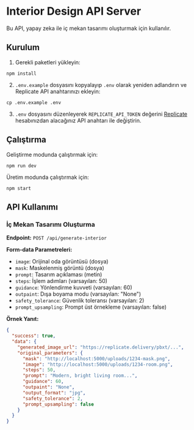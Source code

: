 # Interior Design API Server

Bu API, yapay zeka ile iç mekan tasarımı oluşturmak için kullanılır.

## Kurulum

1. Gerekli paketleri yükleyin:

```
npm install
```

2. `.env.example` dosyasını kopyalayıp `.env` olarak yeniden adlandırın ve Replicate API anahtarınızı ekleyin:

```
cp .env.example .env
```

3. `.env` dosyasını düzenleyerek `REPLICATE_API_TOKEN` değerini [Replicate](https://replicate.com) hesabınızdan alacağınız API anahtarı ile değiştirin.

## Çalıştırma

Geliştirme modunda çalıştırmak için:

```
npm run dev
```

Üretim modunda çalıştırmak için:

```
npm start
```

## API Kullanımı

### İç Mekan Tasarımı Oluşturma

**Endpoint:** `POST /api/generate-interior`

**Form-data Parametreleri:**

- `image`: Orijinal oda görüntüsü (dosya)
- `mask`: Maskelenmiş görüntü (dosya)
- `prompt`: Tasarım açıklaması (metin)
- `steps`: İşlem adımları (varsayılan: 50)
- `guidance`: Yönlendirme kuvveti (varsayılan: 60)
- `outpaint`: Dışa boyama modu (varsayılan: "None")
- `safety_tolerance`: Güvenlik toleransı (varsayılan: 2)
- `prompt_upsampling`: Prompt üst örnekleme (varsayılan: false)

**Örnek Yanıt:**

```json
{
  "success": true,
  "data": {
    "generated_image_url": "https://replicate.delivery/pbxt/...",
    "original_parameters": {
      "mask": "http://localhost:5000/uploads/1234-mask.png",
      "image": "http://localhost:5000/uploads/1234-room.png",
      "steps": 50,
      "prompt": "Modern, bright living room...",
      "guidance": 60,
      "outpaint": "None",
      "output_format": "jpg",
      "safety_tolerance": 2,
      "prompt_upsampling": false
    }
  }
}
```
